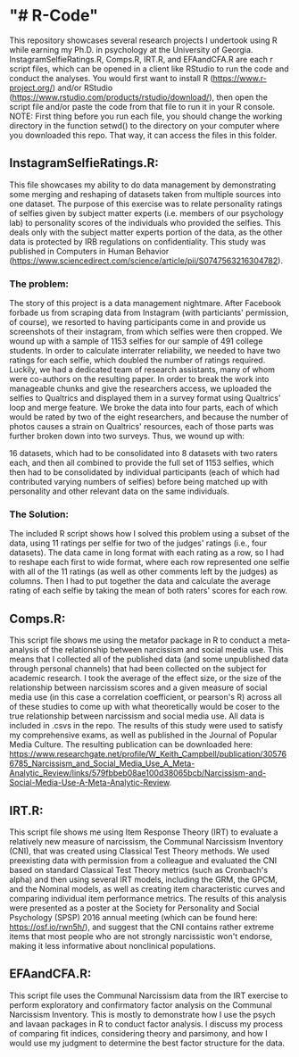 # "# R-Code" 

This repository showcases several research projects I undertook using R while earning my Ph.D. in psychology at the University of Georgia.  InstagramSelfieRatings.R, Comps.R, IRT.R, and EFAandCFA.R are each r script files, which can be opened in a client like RStudio to run the code and conduct the analyses.  You would first want to install R (https://www.r-project.org/) and/or RStudio (https://www.rstudio.com/products/rstudio/download/), then open the script file and/or paste the code from that file to run it in your R console.  NOTE: First thing before you run each file, you should change the working directory in the function setwd() to the directory on your computer where you downloaded this repo.  That way, it can access the files in this folder.

## InstagramSelfieRatings.R:

This file showcases my ability to do data management by demonstrating some merging and reshaping of datasets taken from multiple sources into one dataset.  The purpose of this exercise was to relate personality ratings of selfies given by subject matter experts (i.e. members of our psychology lab) to personality scores of the individuals who provided the selfies.  This deals only with the subject matter experts portion of the data, as the other data is protected by IRB regulations on confidentiality.  This study was published in Computers in Human Behavior (https://www.sciencedirect.com/science/article/pii/S0747563216304782). 

### The problem: 

The story of this project is a data management nightmare.  After Facebook forbade us from scraping data from Instagram (with particiants' permission, of course), we resorted to having participants come in and provide us screenshots of their instagram, from which selfies were then cropped.  We wound up with a sample of 1153 selfies for our sample of 491 college students.  In order to calculate interrater reliability, we needed to have two ratings for each selfie, which doubled the number of ratings required.  Luckily, we had a dedicated team of research assistants, many of whom were co-authors on the resulting paper.  In order to break the work into manageable chunks and give the researchers access, we uploaded the selfies to Qualtrics and displayed them in a survey format using Qualtrics' loop and merge feature.  We broke the data into four parts, each of which would be rated by two of the eight researchers, and because the number of photos causes a strain on Qualtrics' resources, each of those parts was further broken down into two surveys.  Thus, we wound up with:

16 datasets, which had to be consolidated into 8 datasets with two raters each, and then all combined to provide the full set of 1153 selfies, which then had to be consolidated by individual participants (each of which had contributed varying numbers of selfies) before being matched up with personality and other relevant data on the same individuals.

### The Solution: 

The included R script shows how I solved this problem using a subset of the data, using 11 ratings per selfie for two of the judges' ratings (i.e., four datasets).  The data came in long format with each rating as a row, so I had to reshape each first to wide format, where each row represented one selfie with all of the 11 ratings (as well as other comments left by the judges) as columns.  Then I had to put together the data and calculate the average rating of each selfie by taking the mean of both raters' scores for each row.

## Comps.R:

This script file shows me using the metafor package in R to conduct a meta-analysis of the relationship between narcissism and social media use.  This means that I collected all of the published data (and some unpublished data through personal channels) that had been collected on the subject for academic research.  I took the average of the effect size, or the size of the relationship between narcissism scores and a given measure of social media use (in this case a correlation coefficient, or pearson's R) across all of these studies to come up with what theoretically would be coser to the true relationship between narcissism and social media use.  All data is included in .csvs in the repo.  The results of this study were used to satisfy my comprehensive exams, as well as published in the Journal of Popular Media Culture.  The resulting publication can be downloaded here: https://www.researchgate.net/profile/W_Keith_Campbell/publication/305766785_Narcissism_and_Social_Media_Use_A_Meta-Analytic_Review/links/579fbbeb08ae100d38065bcb/Narcissism-and-Social-Media-Use-A-Meta-Analytic-Review.  

## IRT.R:

This script file shows me using Item Response Theory (IRT) to evaluate a relatively new measure of narcissism, the Communal Narcissism Inventory (CNI), that was created using Classical Test Theory methods.  We used preexisting data with permission from a colleague and evaluated the CNI based on standard Classical Test Theory metrics (such as Cronbach's alpha) and then using several IRT models, including the GRM, the GPCM, and the Nominal models, as well as creating item characteristic curves and comparing individual item performance metrics.  The results of this analysis were presented as a poster at the Society for Personality and Social Psychology (SPSP) 2016 annual meeting (which can be found here: https://osf.io/rwn5h/), and suggest that the CNI contains rather extreme items that most people who are not strongly narcissistic won't endorse, making it less informative about nonclinical populations.  

## EFAandCFA.R:

This script file uses the Communal Narcissism data from the IRT exercise to perform exploratory and confirmatory factor analysis on the Communal Narcissism Inventory.  This is mostly to demonstrate how I use the psych and lavaan packages in R to conduct factor analysis.  I discuss my process of comparing fit indices, considering theory and parsimony, and how I would use my judgment to determine the best factor structure for the data.
